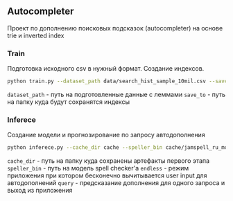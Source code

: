 ## Autocompleter
Проект по дополнению поисковых подсказок (autocompleter) на основе trie и inverted index

### Train
Подготовка исходного csv в нужный формат. Создание индексов.

```bash
python train.py --dataset_path data/search_hist_sample_10mil.csv --save_to cache_10m/
```
```dataset_path``` - путь на подготовленные данные с леммами
```save_to``` - путь на папку куда будут сохранятся индексы 

### Inferece
Создание модели и прогнозирование по запросу автодополнения
```bash
python inferece.py --cache_dir cache --speller_bin cache/jamspell_ru_model_subtitles.bin --endless True
```
```cache_dir``` -  путь на папку куда сохранены артефакты первого этапа
```speller_bin``` - путь на модель spell checker'а
```endless``` - режим приложения при котором бесконечно вычитывается user input для автодополнений
```query``` - предсказание дополнения для одного запроса и выход из приложения